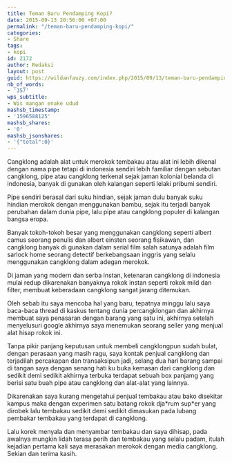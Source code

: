```yaml
---
title: Teman Baru Pendamping Kopi?
date: 2015-09-13 20:56:00 +07:00
permalink: "/teman-baru-pendamping-kopi/"
categories:
- Share
tags:
- kopi
id: 2172
author: Redaksi
layout: post
guid: https://wildanfauzy.com/index.php/2015/09/13/teman-baru-pendamping-kopi/
nb_of_words:
- '357'
wps_subtitle:
- Wis mangan enake udud
mashsb_timestamp:
- '1596588125'
mashsb_shares:
- '0'
mashsb_jsonshares:
- '{"total":0}'
---
```


Cangklong adalah alat untuk merokok tembakau atau alat ini lebih dikenal dengan nama pipe tetapi di indonesia sendiri lebih familiar dengan sebutan cangklong, pipe atau cangklong terkenal sejak jaman kolonial belanda di indonesia, banyak di gunakan oleh kalangan seperti lelaki pribumi sendiri.

Pipe sendiri berasal dari suku hindian, sejak jaman dulu banyak suku hindian merokok dengan menggunakan bambu, sejak itu terjadi banyak perubahan dalam dunia pipe, lalu pipe atau cangklong populer di kalangan bangsa eropa. 

Banyak tokoh-tokoh besar yang menggunakan cangklong seperti albert camus seorang penulis dan albert einsten seorang fisikawan, dan cangklong banyak di gunakan dalam serial film salah satunya adalah film sarlock home seorang detectif berkebangsaan inggris yang selalu menggunakan cangklong dalam adegan merokok.

Di jaman yang modern dan serba instan, ketenaran cangklong di indonesia mulai redup dikarenakan banyaknya rokok instan seperti rokok mild dan filter, membuat keberadaan cangklong sangat jarang ditemukan.

Oleh sebab itu saya mencoba hal yang baru, tepatnya minggu lalu saya baca-baca thread di kaskus tentang dunia percangklongan dan akhirnya membuat saya penasaran dengan barang yang satu ini, akhirnya setelah menyelusuri google akhirnya saya menemukan seorang seller yang menjual alat hisap rokok ini.

Tanpa pikir panjang keputusan untuk membeli cangklongpun sudah bulat, dengan perasaan yang masih ragu, saya kontak penjual cangklong dan terjadilah percakapan dan transaksipun jadi, selang dua hari barang sampai di tangan saya dengan senang hati ku buka kemasan dari cangklong dan sedikit demi sedikit akhirnya terbuka terdapat sebuah box panjamg yang berisi satu buah pipe atau cangklong dan alat-alat yang lainnya.

Dikarenakan saya kurang mengetahui penjual tembakau atau bako disekitar kampus maka dengan experimen satu batang rokok dja\*rum sup\*er yang dirobek lalu tembakau sedikit demi sedikit dimasukan pada lubang pembakar tembakau yang terdapat di cangklong.

Lalu korek menyala dan menyambar tembakau dan saya dihisap, pada awalnya mungkin lidah terasa perih dan tembakau yang selalu padam, itulah kejadian pertama kali saya merasakan merokok dengan media cangklong. Sekian dan terima kasih.